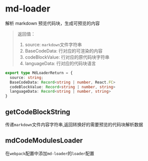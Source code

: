 md-loader
===========

解析 markdown 预览代码块，生成可预览的内容

> 返回值：
>
> 1. source: `markdown`文件字符串
> 2. BaseCodeData: 行对应的可渲染的内容
> 3. codeBlockValue: 行对应的原代码块字符串
> 4. languageData: 行对应的代码块语言
>

```ts
export type MdLoaderReturn = {
  source: string;
  BaseCodeData: Record<string | number, React.FC>
  codeBlockValue: Record<string | number, string>
  languageData: Record<string | number, string>
}
```

## getCodeBlockString 

传递`markdown`文件内容字符串,返回转换好的需要预览的代码块解析数据

## mdCodeModulesLoader

在`webpack`配置中添加`md-loader`的`loader`配置

